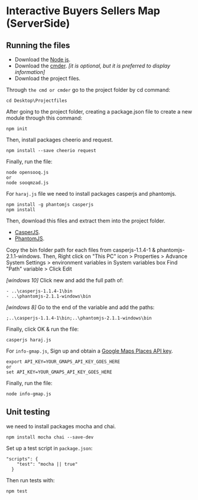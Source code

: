 # Interactive Buyers Sellers Map (ServerSide)

## Running the files
* Download the [Node js](https://nodejs.org/en/download/).
* Download the [cmder](http://cmder.net/). *[it is optional, but it is preferred to display information]*
* Download the project files.

Through `the cmd or cmder` go to the project folder by cd command:
```
cd Desktop\Projectfiles
```

After going to the project folder, creating a package.json file to create a new module through this command:
```
npm init
```

Then, install packages cheerio and request.
```
npm install --save cheerio request
```

Finally, run the file:
```
node opensooq.js
or
node sooqmzad.js
```


For `haraj.js` file we need to install packages casperjs and phantomjs.
```
npm install -g phantomjs casperjs
npm install
```

Then, download this files and extract them into the project folder.
* [CasperJS](http://casperjs.org/).
* [PhantomJS](http://phantomjs.org/download.html).

Copy the bin folder path for each files from casperjs-1.1.4-1 & phantomjs-2.1.1-windows. Then, Right click on "This PC" icon > Properties > Advance System Settings > environment variables in System variables box Find "Path" variable > Click Edit

*[windows 10]* Click new and add the full path of: 
```
- ..\casperjs-1.1.4-1\bin
- ..\phantomjs-2.1.1-windows\bin
```

*[windows 8]* Go to the end of the variable and add the paths:  
 ```
;..\casperjs-1.1.4-1\bin;..\phantomjs-2.1.1-windows\bin
```

Finally, click OK & run the file:
```
casperjs haraj.js
```


For `info-gmap.js`, Sign up and obtain a [Google Maps Places API key](https://developers.google.com/places/web-service/get-api-key).

```
export API_KEY=YOUR_GMAPS_API_KEY_GOES_HERE
or
set API_KEY=YOUR_GMAPS_API_KEY_GOES_HERE
```

Finally, run the file:
```
node info-gmap.js
```

## Unit testing

we need to install packages mocha and chai.
```
npm install mocha chai --save-dev
```

Set up a test script in `package.json`:
```
"scripts": {
    "test": "mocha || true"
  }
```

Then run tests with:
```
npm test
```
